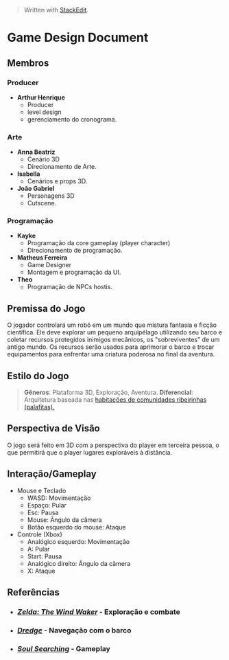 ﻿


> Written with [StackEdit](https://stackedit.io/).

# Game Design Document
## Membros
### Producer
* **Arthur Henrique**
   * Producer
   * level design
   * gerenciamento do cronograma.
### Arte
* **Anna Beatriz** 
   * Cenário 3D
   * Direcionamento de Arte.
* **Isabella**
   * Cenários e props 3D.
* **João Gabriel**
   * Personagens 3D 
   * Cutscene.
### Programação
* **Kayke**
   * Programação da core gameplay (player character)
   * Direcionamento de programação.
* **Matheus Ferreira** 
   * Game Designer
   * Montagem e programação da UI.
* **Theo** 
   * Programação de NPCs hostis.
## Premissa do Jogo
O jogador controlará um robô em um mundo que mistura fantasia e ficção científica. Ele deve explorar um pequeno arquipélago utilizando seu barco e coletar recursos protegidos inimigos mecânicos, os "sobreviventes" de um antigo mundo. Os recursos serão usados para aprimorar o barco e trocar equipamentos para enfrentar uma criatura poderosa no final da aventura.
## Estilo do Jogo
> **Gêneros**: Plataforma 3D, Exploração, Aventura.
> **Diferencial**: Arquitetura baseada nas [habitações de comunidades ribeirinhas (palafitas).](https://www.google.com.br/url?sa=i&url=https%3A%2F%2Fwww.flickr.com%2Fphotos%2Fedgrandisoli%2F7599730618&psig=AOvVaw2XailegNes4i9V7q6wPB8V&ust=1741659739207000&source=images&cd=vfe&opi=89978449&ved=0CBQQjRxqFwoTCOiez4y6_osDFQAAAAAdAAAAABAR)
## Perspectiva de Visão
O jogo será feito em 3D com a perspectiva do player em terceira pessoa, o que permitirá que o player lugares exploráveis à distância.
## Interação/Gameplay
* Mouse e Teclado
  * WASD: Movimentação
  * Espaço: Pular
  * Esc: Pausa
  * Mouse: Ângulo da câmera
  * Botão esquerdo do mouse: Ataque
* Controle (Xbox)
  * Analógico esquerdo: Movimentação
  * A: Pular
  * Start: Pausa
  * Analógico direito: Ângulo da câmera
  * X: Ataque
## Referências
* ### [_Zelda: The Wind Waker_](https://www.nintendo.com/pt-pt/Jogos/Nintendo-GameCube/The-Legend-of-Zelda-The-Wind-Waker-269039.html) - Exploração e combate
* ### [_Dredge_](https://store.steampowered.com/app/1562430/DREDGE/) - Navegação com o barco
* ### [_Soul Searching_](https://store.steampowered.com/app/586240/Soul_Searching/) - Gameplay